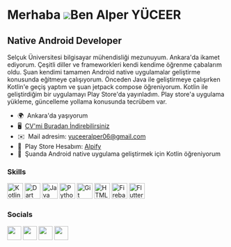Merhaba ![](https://user-images.githubusercontent.com/18350557/176309783-0785949b-9127-417c-8b55-ab5a4333674e.gif)Ben Alper YÜCEER
====================================================================================================================================

Native Android Developer
---------------------

Selçuk Üniversitesi bilgisayar mühendisliği mezunuyum. Ankara'da ikamet ediyorum. Çeşitli diller ve frameworkleri kendi kendime öğrenme çabalarım oldu. Şuan kendimi tamamen Android native uygulamalar geliştirme konusunda eğitmeye çalışıyorum. Önceden Java ile geliştirmeye çalışırken Kotlin'e geçiş yaptım ve şuan jetpack compose öğreniyorum. Kotlin ile geliştirdiğim bir uygulamayı Play Store'da yayınladım. Play store'a uygulama yükleme, güncelleme yollama konusunda tecrübem var.

* 🌍  Ankara'da yaşıyorum
* 🖥️  [CV'mi Buradan İndirebilirsiniz](https://drive.google.com/file/d/1fLsx98jmcxpKLvX93h2HBYX6CyPuLDlI/view?usp=sharing)
* ✉️  Mail adresim: [yuceeralper06@gmail.com](mailto:yuceeralper06@gmail.com)
* 🚀  Play Store Hesabım: [Alpify](https://play.google.com/store/apps/developer?id=Alpify)
* 🧠  Şuanda Android native uygulama geliştirmek için Kotlin öğreniyorum

### Skills


<p align="left">
<a href="https://kotlinlang.org/" target="_blank" rel="noreferrer"><img src="https://raw.githubusercontent.com/danielcranney/readme-generator/main/public/icons/skills/kotlin-colored.svg" width="36" height="36" alt="Kotlin" /></a>
<a href="https://dart.dev/" target="_blank" rel="noreferrer"><img src="https://raw.githubusercontent.com/danielcranney/readme-generator/main/public/icons/skills/dart-colored.svg" width="36" height="36" alt="Dart" /></a>
<a href="https://www.oracle.com/java/" target="_blank" rel="noreferrer"><img src="https://raw.githubusercontent.com/danielcranney/readme-generator/main/public/icons/skills/java-colored.svg" width="36" height="36" alt="Java" /></a>
<a href="https://www.python.org/" target="_blank" rel="noreferrer"><img src="https://raw.githubusercontent.com/danielcranney/readme-generator/main/public/icons/skills/python-colored.svg" width="36" height="36" alt="Python" /></a>
<a href="https://git-scm.com/" target="_blank" rel="noreferrer"><img src="https://raw.githubusercontent.com/danielcranney/readme-generator/main/public/icons/skills/git-colored.svg" width="36" height="36" alt="Git" /></a>
<a href="https://developer.mozilla.org/en-US/docs/Glossary/HTML5" target="_blank" rel="noreferrer"><img src="https://raw.githubusercontent.com/danielcranney/readme-generator/main/public/icons/skills/html5-colored.svg" width="36" height="36" alt="HTML5" /></a>
<a href="https://firebase.google.com/" target="_blank" rel="noreferrer"><img src="https://raw.githubusercontent.com/danielcranney/readme-generator/main/public/icons/skills/firebase-colored.svg" width="36" height="36" alt="Firebase" /></a>
<a href="https://flutter.dev/" target="_blank" rel="noreferrer"><img src="https://raw.githubusercontent.com/danielcranney/readme-generator/main/public/icons/skills/flutter-colored.svg" width="36" height="36" alt="Flutter" /></a>



### Socials

<p align="left"> <a href="https://www.github.com/alperyuceer" target="_blank" rel="noreferrer"><img src="https://raw.githubusercontent.com/danielcranney/readme-generator/main/public/icons/socials/github.svg" width="32" height="32" /></a> <a href="http://www.instagram.com//alper_yuceer06/" target="_blank" rel="noreferrer"><img src="https://raw.githubusercontent.com/danielcranney/readme-generator/main/public/icons/socials/instagram.svg" width="32" height="32" /></a> <a href="https://www.linkedin.com/in/alperyuceer/" target="_blank" rel="noreferrer"><img src="https://raw.githubusercontent.com/danielcranney/readme-generator/main/public/icons/socials/linkedin.svg" width="32" height="32" /></a> <a href="https://www.twitter.com/alperyuceer06" target="_blank" rel="noreferrer"><img src="https://raw.githubusercontent.com/danielcranney/readme-generator/main/public/icons/socials/twitter.svg" width="32" height="32" /></a></p>
